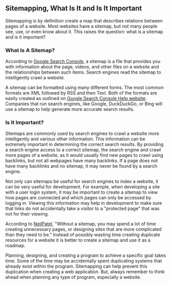 ## Sitemapping, What Is It and Is It Important
Sitemapping is by definition create a map that describes relations between pages of a website. Most websites have a sitemap, but not many people see, use, or even know about it. This raises the question: what is a sitemap and is it important?

### What Is A Sitemap?
According to [Google Search Console](https://support.google.com/webmasters/answer/156184?hl=en), a sitemap is a file that provides you with information about the page, videos, and other files on a website and the relationships between such items. Search engines read the sitemap to intelligently crawl a website. 

A sitemap can be formatted using many different forms. The most common formats are XML followed by RSS and then Text. Both of the formats are easily created as outlined on [Google Search Console Help website](https://support.google.com/webmasters/answer/183668?hl=en).  Companies that run search engines, like Google, DuckDuckGo, or Bing will use a sitemap to help generate more accurate search results.

### Is It Important?
Sitemaps are commonly used by search engines to crawl a website more intelligently and various other information. This information can be extremely important in determining the correct search results. By providing a search engine access to a correct sitemap, the search engine and crawl more pages of a website, as it would usually find new pages to crawl using backlinks, but not all webpages have many backlinks. If a page does not have many backlinks and no sitemap, it may never be found by a search engine.

Not only can sitemaps be useful for search engines to index a website, it can be very useful for development. For example, when developing a site with a user login system, it may be important to create a sitemap to view how pages are connected and which pages can only be accessed by logging in. Viewing this information may help in development to make sure that links do not accidentally take a visitor to a "protected page" that was not for their viewing.

According to [NeilPatel](https://neilpatel.com/blog/build-a-sitemap/), "Without a sitemap, you may spend a lot of time creating unnecessary pages, or designing sites that are more complicated than they need to be." Instead of possibly wasting time creating duplicate resources for a website it is better to create a sitemap and use it as a roadmap. 

Planning, designing, and creating a program to achieve a specific goal takes time. Some of the time may be accidentally spent duplicating systems that already exist within the program. Sitemapping can help prevent this duplication when creating a web application. But, always remember to think ahead when planning any type of program, especially a website. 
